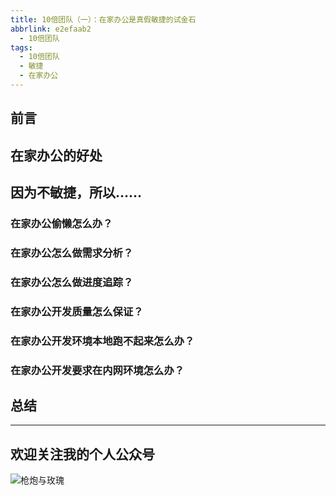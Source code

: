 ```yaml
---
title: 10倍团队（一）：在家办公是真假敏捷的试金石
abbrlink: e2efaab2
  - 10倍团队
tags:
  - 10倍团队
  - 敏捷
  - 在家办公
---
```


## 前言

<!-- more -->

## 在家办公的好处

## 因为不敏捷，所以……

### 在家办公偷懒怎么办？

### 在家办公怎么做需求分析？

### 在家办公怎么做进度追踪？

### 在家办公开发质量怎么保证？

### 在家办公开发环境本地跑不起来怎么办？

### 在家办公开发要求在内网环境怎么办？

## 总结

---

## 欢迎关注我的个人公众号

![枪炮与玫瑰](https://huhao-dev.oss-cn-beijing.aliyuncs.com/2020-01-20-wechat.png)